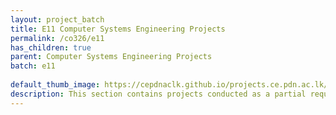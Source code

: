 ```yaml
---
layout: project_batch
title: E11 Computer Systems Engineering Projects
permalink: /co326/e11
has_children: true
parent: Computer Systems Engineering Projects
batch: e11
    
default_thumb_image: https://cepdnaclk.github.io/projects.ce.pdn.ac.lk/data/categories/co326/thumbnail.jpg
description: This section contains projects conducted as a partial requirement to complete the course CO326. The timeline for the project is semester 6 (second semester of the third year) of the undergraduate. The main objective of this is to give students a hand on experience of Industrial Communication Networks.
---
```

